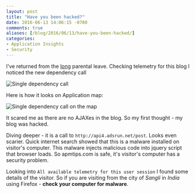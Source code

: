 ```yaml
---
layout: post
title: "Have you been hacked?"
date: 2016-06-13 14:06:15 -0700
comments: true
aliases: [/blog/2016/06/13/have-you-been-hacked/]
categories: 
- Application Insights
- Security
---
```

I've returned from the [long](https://blogs.microsoft.com/blog/2015/08/05/the-employee-experience-at-microsoft-aligning-benefits-to-our-culture/) parental leave. Checking telemetry for this blog I noticed the new dependency call

![Single dependency call](/images/2016-06-13-have-you-been-hacked/01-single-dependency-call.png)

Here is how it looks on Application map:

![Single dependency call on the map](/images/2016-06-13-have-you-been-hacked/02-single-dependency-on-map.png)

It scared me as there are no AJAXes in the blog. So my first thought - my blog was hacked. 

Diving deeper - it is a call to `http://api4.adsrun.net/post`. Looks even scarier. Quick internet search showed that this is a malware installed on visitor's computer. This malware injects malicious code into jquery script that browser loads. So apmtips.com is safe, it's visitor's computer has a security problem. 

Looking into `All available telemetry for this user session` I found some details of the visitor. So if you are visiting from the city of *Sangli* in *India* using Firefox - **check your computer for malware**.